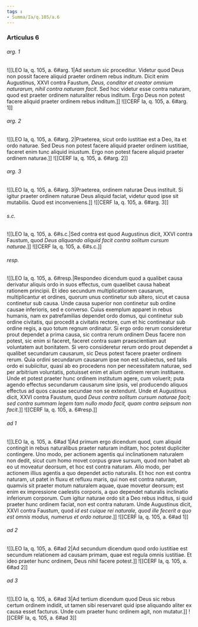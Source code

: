 ```yaml
---
tags : 
- Summa/Ia/q.105/a.6
---
```


### Articulus 6

###### arg. 1
![[LEO Ia, q. 105, a. 6#arg. 1|Ad sextum sic proceditur. Videtur quod Deus non possit facere aliquid praeter ordinem rebus inditum. Dicit enim Augustinus, XXVI contra Faustum, *Deus, conditor et creator omnium naturarum, nihil contra naturam facit*. Sed hoc videtur esse contra naturam, quod est praeter ordinem naturaliter rebus inditum. Ergo Deus non potest facere aliquid praeter ordinem rebus inditum.]]
![[CERF Ia, q. 105, a. 6#arg. 1]]

###### arg. 2
![[LEO Ia, q. 105, a. 6#arg. 2|Praeterea, sicut ordo iustitiae est a Deo, ita et ordo naturae. Sed Deus non potest facere aliquid praeter ordinem iustitiae, faceret enim tunc aliquid iniustum. Ergo non potest facere aliquid praeter ordinem naturae.]]
![[CERF Ia, q. 105, a. 6#arg. 2]]

###### arg. 3
![[LEO Ia, q. 105, a. 6#arg. 3|Praeterea, ordinem naturae Deus instituit. Si igitur praeter ordinem naturae Deus aliquid faciat, videtur quod ipse sit mutabilis. Quod est inconveniens.]]
![[CERF Ia, q. 105, a. 6#arg. 3]]

###### s.c.
![[LEO Ia, q. 105, a. 6#s.c.|Sed contra est quod Augustinus dicit, XXVI contra Faustum, quod *Deus aliquando aliquid facit contra solitum cursum naturae*.]]
![[CERF Ia, q. 105, a. 6#s.c.]]

###### resp.
![[LEO Ia, q. 105, a. 6#resp.|Respondeo dicendum quod a qualibet causa derivatur aliquis ordo in suos effectus, cum quaelibet causa habeat rationem principii. Et ideo secundum multiplicationem causarum, multiplicantur et ordines, quorum unus continetur sub altero, sicut et causa continetur sub causa. Unde causa superior non continetur sub ordine causae inferioris, sed e converso. Cuius exemplum apparet in rebus humanis, nam ex patrefamilias dependet ordo domus, qui continetur sub ordine civitatis, qui procedit a civitatis rectore, cum et hic contineatur sub ordine regis, a quo totum regnum ordinatur. Si ergo ordo rerum consideretur prout dependet a prima causa, sic contra rerum ordinem Deus facere non potest, sic enim si faceret, faceret contra suam praescientiam aut voluntatem aut bonitatem. Si vero consideretur rerum ordo prout dependet a qualibet secundarum causarum, sic Deus potest facere praeter ordinem rerum. Quia ordini secundarum causarum ipse non est subiectus, sed talis ordo ei subiicitur, quasi ab eo procedens non per necessitatem naturae, sed per arbitrium voluntatis, potuisset enim et alium ordinem rerum instituere. Unde et potest praeter hunc ordinem institutum agere, cum voluerit; puta agendo effectus secundarum causarum sine ipsis, vel producendo aliquos effectus ad quos causae secundae non se extendunt. Unde et Augustinus dicit, XXVI contra Faustum, quod *Deus contra solitum cursum naturae facit; sed contra summam legem tam nullo modo facit, quam contra seipsum non facit*.]]
![[CERF Ia, q. 105, a. 6#resp.]]

###### ad 1
![[LEO Ia, q. 105, a. 6#ad 1|Ad primum ergo dicendum quod, cum aliquid contingit in rebus naturalibus praeter naturam inditam, hoc potest dupliciter contingere. Uno modo, per actionem agentis qui inclinationem naturalem non dedit, sicut cum homo movet corpus grave sursum, quod non habet ab eo ut moveatur deorsum, et hoc est contra naturam. Alio modo, per actionem illius agentis a quo dependet actio naturalis. Et hoc non est contra naturam, ut patet in fluxu et refluxu maris, qui non est contra naturam, quamvis sit praeter motum naturalem aquae, quae movetur deorsum; est enim ex impressione caelestis corporis, a quo dependet naturalis inclinatio inferiorum corporum. Cum igitur naturae ordo sit a Deo rebus inditus, si quid praeter hunc ordinem faciat, non est contra naturam. Unde Augustinus dicit, XXVI contra Faustum, quod *id est cuique rei naturale, quod ille fecerit a quo est omnis modus, numerus et ordo naturae*.]]
![[CERF Ia, q. 105, a. 6#ad 1]]

###### ad 2
![[LEO Ia, q. 105, a. 6#ad 2|Ad secundum dicendum quod ordo iustitiae est secundum relationem ad causam primam, quae est regula omnis iustitiae. Et ideo praeter hunc ordinem, Deus nihil facere potest.]]
![[CERF Ia, q. 105, a. 6#ad 2]]

###### ad 3
![[LEO Ia, q. 105, a. 6#ad 3|Ad tertium dicendum quod Deus sic rebus certum ordinem indidit, ut tamen sibi reservaret quid ipse aliquando aliter ex causa esset facturus. Unde cum praeter hunc ordinem agit, non mutatur.]]
![[CERF Ia, q. 105, a. 6#ad 3]]

